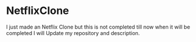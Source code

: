 # NetflixClone
I just made an Netflix Clone but this is not completed till now when it will be completed I will Update my repository and description.
